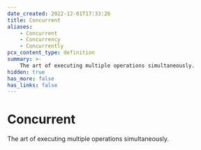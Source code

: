 ```yaml
---
date_created: 2022-12-01T17:33:26
title: Concurrent
aliases:
    - Concurrent
    - Concurrency
    - Concurrently
pcx_content_type: definition
summary: >-
    The art of executing multiple operations simultaneously.
hidden: true
has_more: false
has_links: false
---
```


# Concurrent

The art of executing multiple operations simultaneously.
